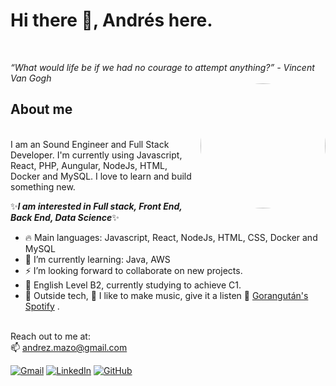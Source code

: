# Hi there 👋, Andrés here.
<br>
<!--
**andrezmazo/andrezmazo** is a ✨ _special_ ✨ repository because its `README.md` (this file) appears on your GitHub profile.
-->
 
_“What would life be if we had no courage to attempt anything?” - Vincent Van Gogh_
<br>
<img align="right" width=200px alt="Me" style="border-radius: 100px;"  src="https://media.giphy.com/media/v1.Y2lkPTc5MGI3NjExMmk0a2pmZWV6aGk1cmhhanBhOXZuOHp3d2tmbmo3dnhwZmJlZzBxNiZlcD12MV9pbnRlcm5hbF9naWZfYnlfaWQmY3Q9Zw/7NoNw4pMNTvgc/giphy.gif" />

## About me
<br>
I am an Sound Engineer and Full Stack Developer. I'm currently using Javascript, React, PHP, Aungular, NodeJs, HTML, Docker and MySQL. I love to learn and build something new.

✨**_I am interested in Full stack, Front End, Back End, Data Science_**✨

- 🔥 Main languages: Javascript, React, NodeJs, HTML, CSS, Docker and MySQL
- 🌱 I’m currently learning: Java, AWS 
- ⚡ I’m looking forward to collaborate on new projects.
- 📓 English Level B2, currently studying to achieve C1. 
- 🏁 Outside tech, 🎵 I like to make music, give it a listen 🦧  <a style="italic" href="https://open.spotify.com/intl-es/artist/7srZcgiwUcpVzUV5mMzrr1?si=0bIN9JekTLOQ2HIqm1idRA">Gorangután's Spotify</a>
.
<br>
Reach out to me at:
<br>
📫 <a href="mailto:andrez.mazo@gmail.com">andrez.mazo@gmail.com</a>
<br>

<p align="left">
	<a href="mailto:andrez.mazo@gmail.com"><img img src="https://img.shields.io/badge/gmail-%23EA4335.svg?style=plastic&logo=gmail&logoColor=white" alt="Gmail"/></a>
	<a href="https://www.linkedin.com/in/andrezmazo/"><img src="https://img.shields.io/badge/linkedin-%230A66C2.svg?style=plastic&logo=linkedin&logoColor=white" alt="LinkedIn"/></a>
	<a href="https://github.com/andrezmazo"><img src="https://img.shields.io/badge/github-%23181717.svg?style=plastic&logo=github&logoColor=white" alt="GitHub"/></a>
</p>

